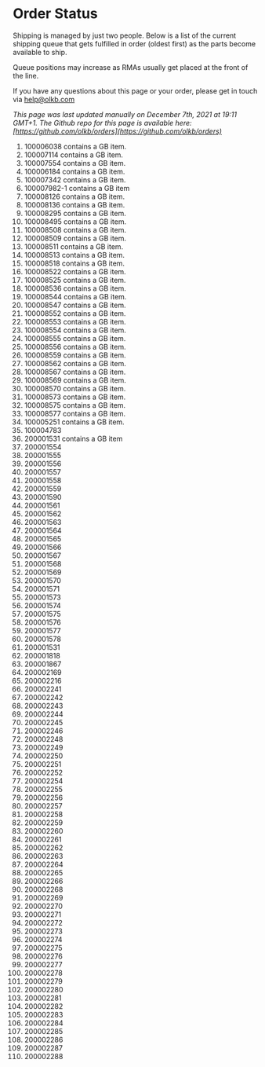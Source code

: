 # Order Status

Shipping is managed by just two people. Below is a list of the current shipping queue that gets fulfilled in order (oldest first) as the parts become available to ship.

Queue positions may increase as RMAs usually get placed at the front of the line.

If you have any questions about this page or your order, please get in touch via help@olkb.com

*This page was last updated manually on December 7th, 2021 at 19:11 GMT+1. The Github repo for this page is available here: [https://github.com/olkb/orders](https://github.com/olkb/orders)*

 1. 100006038 contains a GB item.
 2. 100007114 contains a GB item.
 3. 100007554 contains a GB item.
 4. 100006184 contains a GB item.
 5. 100007342 contains a GB item.
 6. 100007982-1 contains a GB item
 7. 100008126 contains a GB item.
 8. 100008136 contains a GB item.
 9. 100008295 contains a GB item.
 10. 100008495 contains a GB item.
 11. 100008508 contains a GB item.
 12. 100008509 contains a GB item.
 13. 100008511 contains a GB item.
 14. 100008513 contains a GB item.
 15. 100008518 contains a GB item.
 16. 100008522 contains a GB item.
 17. 100008525 contains a GB item.
 18. 100008536 contains a GB item.
 19. 100008544 contains a GB item.
 20. 100008547 contains a GB item.
 21. 100008552 contains a GB item.
 22. 100008553 contains a GB item.
 23. 100008554 contains a GB item.
 24. 100008555 contains a GB item.
 25. 100008556 contains a GB item.
 26. 100008559 contains a GB item.
 27. 100008562 contains a GB item.
 28. 100008567 contains a GB item.
 29. 100008569 contains a GB item.
 30. 100008570 contains a GB item.
 31. 100008573 contains a GB item.
 32. 100008575 contains a GB item.
 33. 100008577 contains a GB item.
 34. 100005251 contains a GB item.
 35. 100004783
 36. 200001531 contains a GB item
 37. 200001554
 38. 200001555
 39. 200001556
 40. 200001557
 41. 200001558
 42. 200001559
 43. 200001590
 44. 200001561
 45. 200001562
 46. 200001563
 47. 200001564
 48. 200001565
 49. 200001566
 50. 200001567
 51. 200001568
 52. 200001569
 53. 200001570
 54. 200001571
 55. 200001573
 56. 200001574
 57. 200001575
 58. 200001576
 59. 200001577
 60. 200001578
 61. 200001531
 62. 200001818
 63. 200001867
 64. 200002169
 65. 200002216
 66. 200002241
 67. 200002242
 68. 200002243
 69. 200002244
 70. 200002245
 71. 200002246
 72. 200002248
 73. 200002249
 74. 200002250
 75. 200002251
 76. 200002252
 77. 200002254
 78. 200002255
 79. 200002256
 80. 200002257
 81. 200002258
 82. 200002259
 83. 200002260
 84. 200002261
 85. 200002262
 86. 200002263
 87. 200002264
 88. 200002265
 89. 200002266
 90. 200002268
 91. 200002269
 92. 200002270
 93. 200002271
 94. 200002272
 95. 200002273
 96. 200002274
 97. 200002275
 98. 200002276
 99. 200002277
 100. 200002278
 101. 200002279
 102. 200002280
 103. 200002281
 104. 200002282
 105. 200002283
 106. 200002284
 107. 200002285
 108. 200002286
 109. 200002287
 110. 200002288
 
